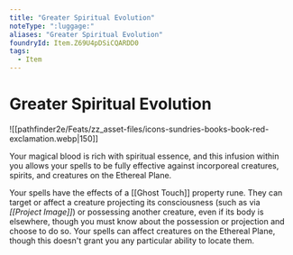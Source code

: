 ```yaml
---
title: "Greater Spiritual Evolution"
noteType: ":luggage:"
aliases: "Greater Spiritual Evolution"
foundryId: Item.Z69U4pDSiCQARDD0
tags:
  - Item
---
```


# Greater Spiritual Evolution
![[pathfinder2e/Feats/zz_asset-files/icons-sundries-books-book-red-exclamation.webp|150]]

Your magical blood is rich with spiritual essence, and this infusion within you allows your spells to be fully effective against incorporeal creatures, spirits, and creatures on the Ethereal Plane.

Your spells have the effects of a [[Ghost Touch]] property rune. They can target or affect a creature projecting its consciousness (such as via _[[Project Image]]_) or possessing another creature, even if its body is elsewhere, though you must know about the possession or projection and choose to do so. Your spells can affect creatures on the Ethereal Plane, though this doesn't grant you any particular ability to locate them.

